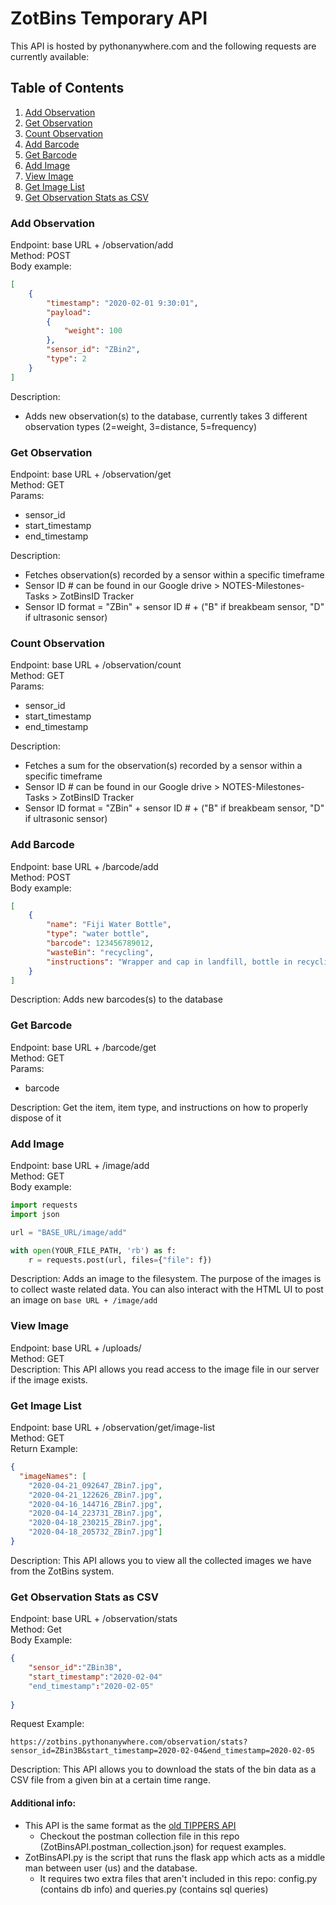 # ZotBins Temporary API
This API is hosted by pythonanywhere.com and the following requests are currently available:

## Table of Contents
1. [Add Observation](#add-observation)
2. [Get Observation](#get-observation)
3. [Count Observation](#count-observation)
3. [Add Barcode](#add-barcode)
4. [Get Barcode](#get-barcode)
5. [Add Image](#add-image)
6. [View Image](#view-image)
7. [Get Image List](#get-image-list)
8. [Get Observation Stats as CSV](#get-observation-stats-as-csv)

### Add Observation
Endpoint: base URL + /observation/add \
Method: POST\
Body example:
```json
[
    {
        "timestamp": "2020-02-01 9:30:01",
        "payload":
        {
            "weight": 100
        },
        "sensor_id": "ZBin2",
        "type": 2
    }
]
```
Description:
* Adds new observation(s) to the database, currently takes 3 different observation types (2=weight, 3=distance, 5=frequency)


### Get Observation
Endpoint: base URL + /observation/get \
Method: GET \
Params:
- sensor_id
- start_timestamp
- end_timestamp

Description:
* Fetches observation(s) recorded by a sensor within a specific timeframe
* Sensor ID # can be found in our Google drive > NOTES-Milestones-Tasks > ZotBinsID Tracker
* Sensor ID format = "ZBin" + sensor ID # + ("B" if breakbeam sensor, "D" if ultrasonic sensor)

### Count Observation
Endpoint: base URL + /observation/count \
Method: GET \
Params:
- sensor_id
- start_timestamp
- end_timestamp

Description:
* Fetches a sum for the observation(s) recorded by a sensor within a specific timeframe
* Sensor ID # can be found in our Google drive > NOTES-Milestones-Tasks > ZotBinsID Tracker
* Sensor ID format = "ZBin" + sensor ID # + ("B" if breakbeam sensor, "D" if ultrasonic sensor)

### Add Barcode
Endpoint: base URL + /barcode/add \
Method: POST\
Body example:
```json
[
    {
        "name": "Fiji Water Bottle",
        "type": "water bottle",
        "barcode": 123456789012,
        "wasteBin": "recycling",
        "instructions": "Wrapper and cap in landfill, bottle in recycling"
    }
]
```
Description: Adds new barcodes(s) to the database

### Get Barcode
Endpoint: base URL + /barcode/get \
Method: GET \
Params:
- barcode

Description: Get the item, item type, and instructions on how to properly dispose of it

### Add Image
Endpoint: base URL + /image/add \
Method: GET \
Body example:
```python
import requests
import json

url = "BASE_URL/image/add"

with open(YOUR_FILE_PATH, 'rb') as f:
    r = requests.post(url, files={"file": f})
```

Description: Adds an image to the filesystem. The purpose of the images is to collect waste related data. You can also interact with the HTML UI to post an image on `base URL + /image/add`

### View Image
Endpoint: base URL + /uploads/<image-name> \
Method: GET \
Description: This API allows you read access to the image file in our server if the image exists.

### Get Image List
Endpoint: base URL + /observation/get/image-list \
Method: GET \
Return Example:
```json
{
  "imageNames": [
    "2020-04-21_092647_ZBin7.jpg",
    "2020-04-21_122626_ZBin7.jpg",
    "2020-04-16_144716_ZBin7.jpg",
    "2020-04-14_223731_ZBin7.jpg",
    "2020-04-18_230215_ZBin7.jpg",
    "2020-04-18_205732_ZBin7.jpg"]
}
```
Description: This API allows you to view all the collected images we have from the ZotBins system.

### Get Observation Stats as CSV
Endpoint: base URL + /observation/stats \
Method: Get \
Body Example:
```json
{
    "sensor_id":"ZBin3B",
    "start_timestamp":"2020-02-04"
    "end_timestamp":"2020-02-05"
   
}
```
Request Example:
```
https://zotbins.pythonanywhere.com/observation/stats?sensor_id=ZBin3B&start_timestamp=2020-02-04&end_timestamp=2020-02-05
```
Description: This API allows you to download the stats of the bin data as a CSV file from a given bin at a certain time range. 

#### Additional info:
* This API is the same format as the [old TIPPERS API](https://zotbins.github.io/tippersdocs/doc/index.html#api-Observation-AddObservation)
  * Checkout the postman collection file in this repo (ZotBinsAPI.postman_collection.json) for request examples.
* ZotBinsAPI.py is the script that runs the flask app which acts as a middle man between user (us) and the database.
  * It requires two extra files that aren't included in this repo: config.py (contains db info) and queries.py (contains sql queries)
